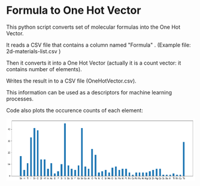 # Formula to One Hot Vector

This python script converts set of molecular formulas into the One Hot Vector.

It reads a CSV file that contains a column named "Formula" . (Example file: 2d-materials-list.csv )

Then it converts it into a One Hot Vector (actually it is a count vector: it contains number of elements).

Writes the result in to a CSV file (OneHotVector.csv).

This information can be used as a descriptors for machine learning processes.

Code also plots the occurence counts of each element:

![alt text](https://raw.githubusercontent.com/mcsorkun/2D-Materials-Processor/master/elements.png)

